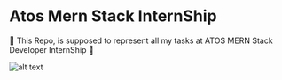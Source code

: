 # Atos Mern Stack InternShip
🔷 This Repo, is supposed to represent all my tasks at ATOS MERN Stack Developer InternShip 🔷

![alt text](https://1000logos.net/wp-content/uploads/2020/08/Logo-Atos.jpg)